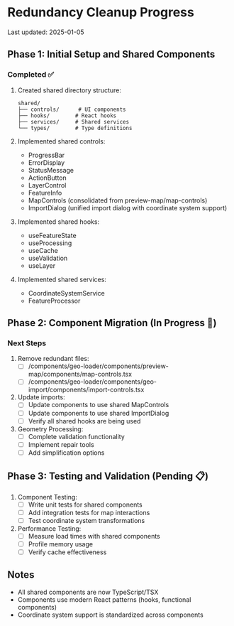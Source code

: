 # Redundancy Cleanup Progress

Last updated: 2025-01-05

## Phase 1: Initial Setup and Shared Components

### Completed ✅

1. Created shared directory structure:
   ```
   shared/
   ├── controls/      # UI components
   ├── hooks/        # React hooks
   ├── services/     # Shared services
   └── types/        # Type definitions
   ```

2. Implemented shared controls:
   - ProgressBar
   - ErrorDisplay
   - StatusMessage
   - ActionButton
   - LayerControl
   - FeatureInfo
   - MapControls (consolidated from preview-map/map-controls)
   - ImportDialog (unified import dialog with coordinate system support)

3. Implemented shared hooks:
   - useFeatureState
   - useProcessing
   - useCache
   - useValidation
   - useLayer

4. Implemented shared services:
   - CoordinateSystemService
   - FeatureProcessor

## Phase 2: Component Migration (In Progress 🚧)

### Next Steps

1. Remove redundant files:
   - [ ] /components/geo-loader/components/preview-map/components/map-controls.tsx
   - [ ] /components/geo-loader/components/geo-import/components/import-controls.tsx

2. Update imports:
   - [ ] Update components to use shared MapControls
   - [ ] Update components to use shared ImportDialog
   - [ ] Verify all shared hooks are being used

3. Geometry Processing:
   - [ ] Complete validation functionality
   - [ ] Implement repair tools
   - [ ] Add simplification options

## Phase 3: Testing and Validation (Pending 📋)

1. Component Testing:
   - [ ] Write unit tests for shared components
   - [ ] Add integration tests for map interactions
   - [ ] Test coordinate system transformations

2. Performance Testing:
   - [ ] Measure load times with shared components
   - [ ] Profile memory usage
   - [ ] Verify cache effectiveness

## Notes

- All shared components are now TypeScript/TSX
- Components use modern React patterns (hooks, functional components)
- Coordinate system support is standardized across components

